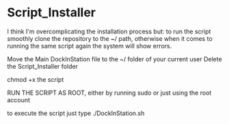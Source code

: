 # Script_Installer

I think I'm overcomplicating the installation process but:
to run the script smoothly clone the repository to the ~/ path,
otherwise when it comes to running the same script again the system will show errors.

Move the Main DockInStation file to the ~/ folder of your current user
Delete the Script_Installer folder 

chmod +x the script

RUN THE SCRIPT AS ROOT, either by running sudo or just using the root account

to execute the script just type ./DockInStation.sh

